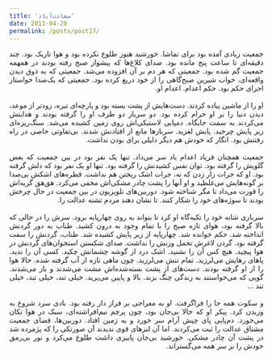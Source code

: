 ```yaml
---
title: 'سعادت‌آباد'
date: 2011-04-20
permalink: /posts/post17/
---
```

<div align="justify" dir="rtl">


جمعیت زیادی آمده بود برای تماشا. خورشید هنوز طلوع نکرده بود و هوا تاریک بود. چند دقیقه‌ای تا ساعت پنج مانده بود. صدای کلاغ‌ها که پیشواز صبح رفته بودند در همهمه جمعیت گم شده بود. جمعیتی که هر دم بر آن افزوده می‌شد. جمعیتی که به ذوق دیدن واقعه‌ای، خواب شیرین صبح‌گاهی را از خود دریغ کرده بود. جمعیتی که یک‌صدا خواستار اجرای حکم بود. حکم اعدام. اعدام او.<br>
<br>
او را از ماشین پیاده کردند. دست‌هایش از پشت بسته بود و پارچه‌ای تیره، زودتر از موعد، دیدن دنیا را بر او حرام کرده بود. دو سرباز دو طرف او را گرفته بودند و هدایتش می‌کردند به سمت جایگاه. دمپایی‌ لاستیکی‌اش روی زمین کشیده می‌شد. سنگ‌ریزه‌ای زیر پایش چرخید. پایش لغزید. سربازها مانع از افتادنش شدند. بی‌تفاوتی خاصی در راه رفتنش بود. انگار که خودش هم دیگر دلیلی برای بودن نداشت.<br>
<br>
جمعیت همچنان فریاد اعدام باد سر می‌داد. تنها یک نفر بود در بین جمعیت که بغض گلویش را گرفته بود. توان نفس کشیدنش را گرفته بود. تنها او یک نفر بود که دلش گرفته بود. او که جرات زار زدن که نه، جرات اشک ریختن هم نداشت. قطره‌های اشکش بی‌صدا بر گونه‌هایش می‌غلطید و او آنها را پشت چادر مشکی‌اش مخفی می‌کرد. هق‌هق گریه‌اش را قورت می‌داد تا مگر شناخته شود. دوربین‌های تلویزیون در بین جمعیت در حال چرخش بودند تا سوژه‌های خود را شکار کنند. تا نشان دهند مردم تشنه عدالت را.<br>
<br>
سربازی شانه خود را تکیه‌گاه او کرد تا بتواند به روی چهارپایه برود. سرش را در حالی که بالا گرفته بود، هوای تازه صبح را با تمام وجود به درون کشید. طناب به دور گردنش انداخته شد. حکم خوانده شد. چهارپایه از زیر پایش کشیده شد. طناب، گردنش را سفت گرفته بود. گردن لاغرش تحمل وزنش را نداشت. صدای شکستن استخوان‌های گردنش در هوا پیچید. هیچ کس آن را نشنید. اشک درد از گوشه چشمانش چکید. کسی آن را ندید. پاهای رهایش می‌لرزید. تمام تنش می‌لرزید. چون ماهی تازه از آب گرفته شده. حالا هوا را از او گرفته بودند. دست‌های از پشت بسته‌شده‌اش مشت می‌شدند و باز می‌شدند. گویی که می‌خواستند به زندگی چنگ بزند. بالا و پایین می‌پرید. خیلی تند، خیلی تند، خیلی تند ...<br>
<br>
و سکوت همه جا را فراگرفت. او به معراجی بر فراز دار رفته بود. بادی سرد شروع به وزیدن کرد. پیکر او که حالا بی‌جان بود،‌ چون پرچم نیم‌افراشته‌ای، سبک در هوا تکان می‌خورد. دم‌پایی پای چپش آرام سر خورد و به زمین افتاد. دوربین‌ها، فضای جمعیت مشتاق عدالت را ثبت می‌کردند. اما آن لنزهای قوی ندیدند آن صورتکی را که پژمرده شد در پشت آن چادر مشکی. خورشید بی‌جان پاییزی داشت طلوع می‌کرد و نور بی‌رمق خودش را بر سر همه می‌گستراند.

</div>
